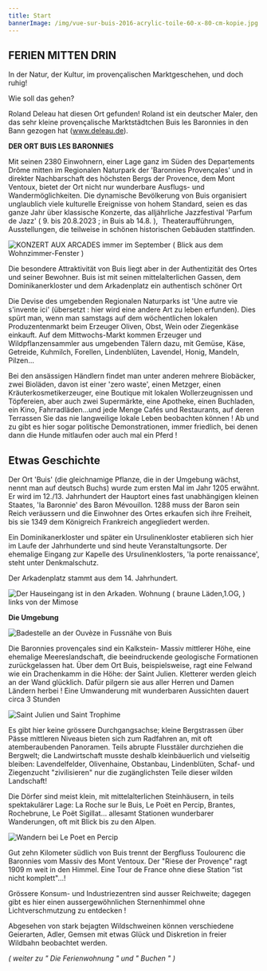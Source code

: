 ```yaml
---
title: Start
bannerImage: /img/vue-sur-buis-2016-acrylic-toile-60-x-80-cm-kopie.jpg
---
```

## **FERIEN MITTEN DRIN**

In der Natur, der Kultur, im provençalischen Marktgeschehen, und doch ruhig!

Wie soll das gehen?

Roland Deleau hat diesen Ort gefunden! Roland ist ein deutscher Maler, den das sehr kleine provençalische Marktstädtchen Buis les Baronnies in den Bann gezogen hat (www.deleau.de).

**DER ORT BUIS LES BARONNIES**

Mit seinen 2380 Einwohnern, einer Lage ganz im Süden des Departements Drôme mitten im Regionalen Naturpark der 'Baronnies Provençales' und in direkter Nachbarschaft des höchsten Bergs der Provence, dem Mont Ventoux, bietet der Ort nicht nur wunderbare Ausflugs- und Wandermöglichkeiten. Die dynamische Bevölkerung von Buis organisiert unglaublich viele kulturelle Ereignisse von hohem Standard, seien es das ganze Jahr über klassische Konzerte, das alljährliche Jazzfestival 'Parfum de Jazz' ( 9. bis 20.8.2023 ; in Buis ab 14.8. ),  Theateraufführungen, Ausstellungen, die teilweise in schönen historischen Gebäuden stattfinden.

![KONZERT AUX ARCADES immer im September ( Blick aus dem Wohnzimmer-Fenster )](/img/20220911_170312.jpg "KONZERT AUX ARCADES immer im September ( Blick aus dem Wohnzimmer-Fenster )")

Die besondere Attraktivität von Buis liegt aber in der Authentizität des Ortes und seiner Bewohner. Buis ist mit seinen mittelalterlichen Gassen, dem Dominikanerkloster und dem Arkadenplatz ein authentisch schöner Ort

Die Devise des umgebenden Regionalen Naturparks ist 'Une autre vie s'invente ici' (übersetzt : hier wird eine andere Art zu leben erfunden). Dies spürt man, wenn man samstags auf dem wöchentlichen lokalen Produzentenmarkt beim Erzeuger Oliven, Obst, Wein oder Ziegenkäse einkauft. Auf dem Mittwochs-Markt kommen Erzeuger und Wildpflanzensammler aus umgebenden Tälern dazu, mit Gemüse, Käse, Getreide, Kuhmilch, Forellen, Lindenblüten, Lavendel, Honig, Mandeln, Pilzen...

Bei den ansässigen Händlern findet man unter anderen mehrere Biobäcker, zwei Bioläden, davon ist einer 'zero waste', einen Metzger, einen Kräuterkosmetikerzeuger, eine Boutique mit lokalen Wollerzeugnissen und Töpfereien, aber auch zwei Supermärkte, eine Apotheke, einen Buchladen, ein Kino, Fahrradläden...und jede Menge Cafés und Restaurants, auf deren Terrassen Sie das nie langweilige lokale Leben beobachten können ! Ab und zu gibt es hier sogar politische Demonstrationen, immer friedlich, bei denen dann die Hunde mitlaufen oder auch mal ein Pferd !

## Etwas Geschichte

Der Ort 'Buis' (die gleichnamige Pflanze, die in der Umgebung wächst, nennt man auf deutsch Buchs) wurde zum ersten Mal im Jahr 1205 erwähnt. Er wird im 12./13. Jahrhundert der Hauptort eines fast unabhängigen kleinen Staates, 'la Baronnie' des Baron Mévouillon. 1288 muss der Baron sein Reich veräussern und die Einwohner des Ortes erkaufen sich ihre Freiheit, bis sie 1349 dem Königreich Frankreich angegliedert werden.

Ein Dominikanerkloster und später ein Ursulinenkloster etablieren sich hier im Laufe der Jahrhunderte und sind heute Veranstaltungsorte. Der ehemalige Eingang zur Kapelle des Ursulinenklosters, 'la porte renaissance', steht unter Denkmalschutz.

Der Arkadenplatz stammt aus dem 14. Jahrhundert.

![Der Hauseingang ist in den Arkaden. Wohnung ( braune Läden,1.OG, ) links von der Mimose](/img/20230111_155915.jpg "Der Hauseingang ist in den Arkaden. Wohnung ( braune Läden,1.OG, ) links von der Mimose")

**Die Umgebung**

![Badestelle an der Ouvèze in Fussnähe von Buis](/img/ouvèze-bei-buis.jpg)

Die Baronnies provençales sind ein Kalkstein- Massiv mittlerer Höhe, eine ehemalige Meereslandschaft, die beeindruckende geologische Formationen zurückgelassen hat. Über dem Ort Buis, beispielsweise, ragt eine Felwand wie ein Drachenkamm in die Höhe: der Saint Julien. Kletterer werden gleich an der Wand glücklich. Dafür pilgern sie aus aller Herren und Damen Ländern herbei ! Eine Umwanderung mit wunderbaren Aussichten dauert circa 3 Stunden

![Saint Julien und Saint Trophime](/img/st-julien-und-st-trophîme.jpg)

Es gibt hier keine grössere Durchgangsachse; kleine Bergstrassen über Pässe mittleren Niveaus bieten sich zum Radfahren an, mit oft atemberaubenden Panoramen. Teils abrupte Flusstäler durchziehen die Bergwelt; die Landwirtschaft musste deshalb kleinbäuerlich und vielseitig bleiben: Lavendelfelder, Olivenhaine, Obstanbau, Lindenblüten, Schaf- und Ziegenzucht "zivilisieren" nur die zugänglichsten Teile dieser wilden Landschaft!

Die Dörfer sind meist klein, mit mittelalterlichen Steinhäusern, in teils spektakulärer Lage: La Roche sur le Buis, Le Poët en Percip, Brantes, Rochebrune, Le Poët Sigillat... allesamt Stationen wunderbarer Wanderungen, oft mit Blick bis zu den Alpen.

![Wandern bei Le Poet en Percip](/img/wandern-um-le-poët-en-percip.jpg "Wandern bei Le Poet en Percip")

Gut zehn Kilometer südlich von Buis trennt der Bergfluss Toulourenc die Baronnies vom Massiv des Mont Ventoux. Der "Riese der Provençe" ragt 1909 m weit in den Himmel. Eine Tour de France ohne diese Station “ist nicht komplett"...!

Grössere Konsum- und Industriezentren sind ausser Reichweite; dagegen gibt es hier einen aussergewöhnlichen Sternenhimmel ohne Lichtverschmutzung zu entdecken !

Abgesehen von stark bejagten Wildschweinen können verschiedene Geierarten, Adler, Gemsen mit etwas Glück und Diskretion in freier Wildbahn beobachtet werden.

*( weiter zu " Die Ferienwohnung " und " Buchen " )*